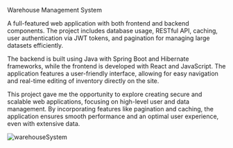 Warehouse Management System

A full-featured web application with both frontend and backend components. The project includes database usage, RESTful API, caching, user authentication via JWT tokens, and pagination for managing large datasets efficiently.

The backend is built using Java with Spring Boot and Hibernate frameworks, while the frontend is developed with React and JavaScript. The application features a user-friendly interface, allowing for easy navigation and real-time editing of inventory directly on the site.

This project gave me the opportunity to explore creating secure and scalable web applications, focusing on high-level user and data management. By incorporating features like pagination and caching, the application ensures smooth performance and an optimal user experience, even with extensive data.

![warehouseSystem](https://github.com/user-attachments/assets/8302b537-81be-4cd4-8474-47a33fb3b2cd)
